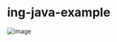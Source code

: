 # ing-java-example


![image](https://github.com/alexfsdn/ing-java-example/assets/51302698/34bd4fcd-dff8-442a-aa21-106cfc6af43f)

